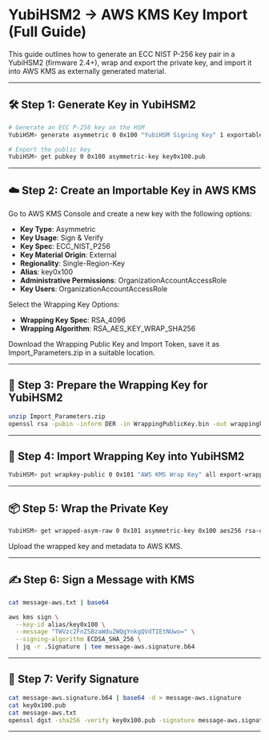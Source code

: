 # YubiHSM2 → AWS KMS Key Import (Full Guide)

This guide outlines how to generate an ECC NIST P-256 key pair in a YubiHSM2 (firmware 2.4+), wrap and export the private key, and import it into AWS KMS as externally generated material.

---

## 🛠 Step 1: Generate Key in YubiHSM2

```bash
# Generate an ECC P-256 key on the HSM
YubiHSM> generate asymmetric 0 0x100 "YubiHSM Signing Key" 1 exportable-under-wrap,sign-ecdsa ecp256
```

```bash
# Export the public key
YubiHSM> get pubkey 0 0x100 asymmetric-key key0x100.pub
```

---

## ☁️ Step 2: Create an Importable Key in AWS KMS

Go to AWS KMS Console and create a new key with the following options:

- **Key Type**: Asymmetric  
- **Key Usage**: Sign & Verify  
- **Key Spec**: ECC_NIST_P256  
- **Key Material Origin**: External
- **Regionality**: Single-Region-Key  
- **Alias**: key0x100
- **Administrative Permissions**: OrganizationAccountAccessRole
- **Key Users**: OrganizationAccountAccessRole

Select the Wrapping Key Options:

- **Wrapping Key Spec**: RSA_4096  
- **Wrapping Algorithm**: RSA_AES_KEY_WRAP_SHA256

Download the Wrapping Public Key and Import Token, save it as Import_Parameters.zip in a suitable location.

---

## 🔁 Step 3: Prepare the Wrapping Key for YubiHSM2

```bash
unzip Import_Parameters.zip
openssl rsa -pubin -inform DER -in WrappingPublicKey.bin -out wrappingkey-aws.pem
```

---

## 🔐 Step 4: Import Wrapping Key into YubiHSM2

```bash
YubiHSM> put wrapkey-public 0 0x101 "AWS KMS Wrap Key" all export-wrapped exportable-under-wrap,sign-ecdsa,encrypt-cbc,decrypt-cbc wrappingkey-aws.pem
```

---

## 📦 Step 5: Wrap the Private Key

```bash
YubiHSM> get wrapped-asym-raw 0 0x101 asymmetric-key 0x100 aes256 rsa-oaep-sha256 key0x100-wrapped-aws.bin
```

Upload the wrapped key and metadata to AWS KMS.

---

## ✍️ Step 6: Sign a Message with KMS

```bash
cat message-aws.txt | base64

aws kms sign \
  --key-id alias/key0x100 \
  --message "TWVzc2FnZSBzaWduZWQgYnkgQVdTIEtNUwo=" \
  --signing-algorithm ECDSA_SHA_256 \
  | jq -r .Signature | tee message-aws.signature.b64
```

---

## 🧪 Step 7: Verify Signature

```bash
cat message-aws.signature.b64 | base64 -d > message-aws.signature
cat key0x100.pub
cat message-aws.txt
openssl dgst -sha256 -verify key0x100.pub -signature message-aws.signature message-aws.txt
```

---
